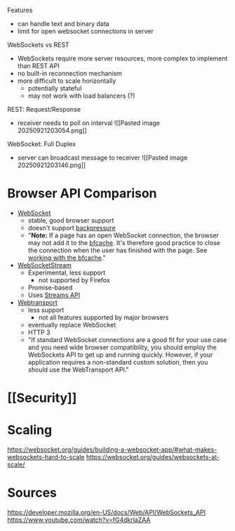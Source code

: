 Features
- can handle text and binary data
- limit for open websocket connections in server

WebSockets vs REST
- WebSockets require more server resources, more complex to implement than REST API
- no built-in reconnection mechanism
- more difficult to scale horizontally
	- potentially stateful
	- may not work with load balancers (?)

REST: Request/Response
- receiver needs to poll on interval
![[Pasted image 20250921203054.png]]

WebSocket: Full Duplex
- server can broadcast message to receiver
![[Pasted image 20250921203146.png]]

# Browser API Comparison

- [WebSocket](https://developer.mozilla.org/en-US/docs/Web/API/WebSockets_API)
	- stable, good browser support
	- doesn't support [backpressure](https://developer.mozilla.org/en-US/docs/Web/API/Streams_API/Concepts#backpressure)
	- "**Note:** If a page has an open WebSocket connection, the browser may not add it to the [bfcache](https://developer.mozilla.org/en-US/docs/Glossary/bfcache). It's therefore good practice to close the connection when the user has finished with the page. See [working with the bfcache](https://developer.mozilla.org/en-US/docs/Web/API/WebSockets_API/Writing_WebSocket_client_applications#working_with_the_bfcache)."
- [WebSocketStream](https://developer.mozilla.org/en-US/docs/Web/API/WebSocketStream)
	- Experimental, less support
		- not supported by Firefox
	- Promise-based
	- Uses [Streams API](https://developer.mozilla.org/en-US/docs/Web/API/Streams_API)
- [Webtransport](https://developer.mozilla.org/en-US/docs/Web/API/WebTransport/WebTransport)
	- less support
		- not all features supported by major browsers
	- eventually replace WebSocket
	- HTTP 3
	- "If standard WebSocket connections are a good fit for your use case and you need wide browser compatibility, you should employ the WebSockets API to get up and running quickly. However, if your application requires a non-standard custom solution, then you should use the WebTransport API."

# [[Security]]

# Scaling
https://websocket.org/guides/building-a-websocket-app/#what-makes-websockets-hard-to-scale
https://websocket.org/guides/websockets-at-scale/
# Sources
https://developer.mozilla.org/en-US/docs/Web/API/WebSockets_API
https://www.youtube.com/watch?v=fG4dkrlaZAA